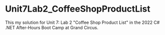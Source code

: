 # Unit7Lab2_CoffeeShopProductList
This my solution for Unit 7: Lab 2 "Coffee Shop Product List" in the 2022 C# .NET After-Hours Boot Camp at Grand Circus.

